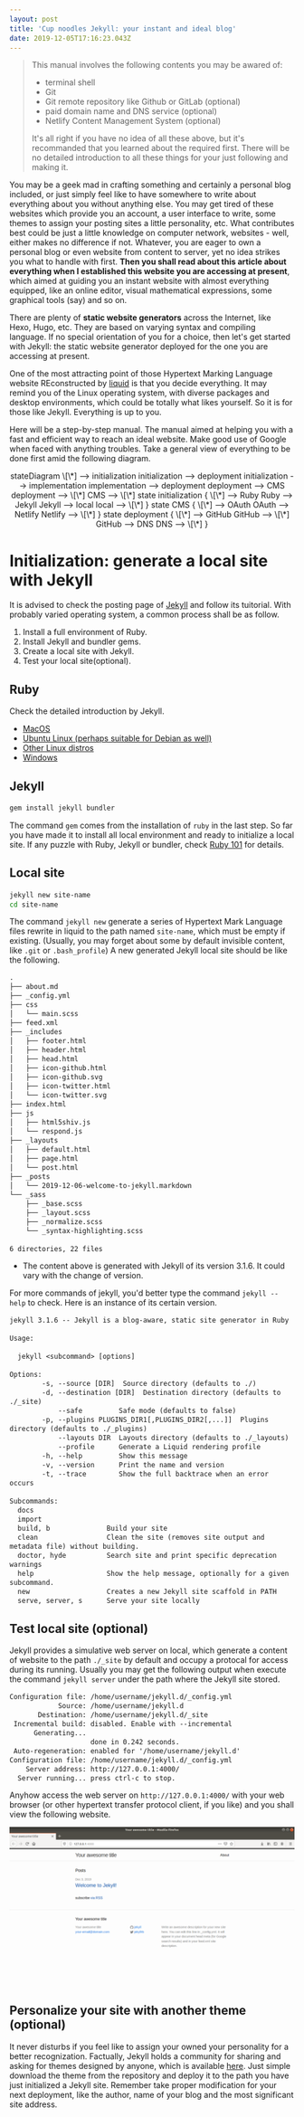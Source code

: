 ```yaml
---
layout: post
title: 'Cup noodles Jekyll: your instant and ideal blog'
date: 2019-12-05T17:16:23.043Z
---
```

> This manual involves the following contents you may be awared of:
>
> * terminal shell
> * Git
> * Git remote repository like Github or GitLab (optional)
> * paid domain name and DNS service (optional)
> * Netlify Content Management System (optional)
>
> It's all right if you have no idea of all these above, but it's recommanded that you learned about the required first. There will be no detailed introduction to all these things for your just following and making it.

You may be a geek mad in crafting something and certainly a personal blog included, or just simply feel like to have somewhere to  write  about everything about you without anything else. You may get tired of these websites which provide you an account, a user interface to write, some themes to assign your posting sites a little personality, etc. What contributes best could be just a little knowledge on computer network, websites - well, either makes no difference if not. Whatever, you are eager to own a personal blog or even website from content to server, yet no idea strikes you what to handle with first. **Then you shall read about this article about everything when I established this website you are accessing at present**, which aimed at guiding you an instant website with almost everything equipped, like an online editor, visual mathematical expressions, some graphical tools (say) and so on. 

There are plenty of **static website generators** across the Internet, like Hexo, Hugo, etc. They are based on varying syntax and compiling language. If no special orientation of you for a choice, then let's get started with Jekyll: the static website generator deployed for the one you are accessing at present.

One of the most attracting point of those Hypertext Marking Language website REconstructed by [liquid](https://shopify.github.io/liquid/) is that you decide everything. It may remind you of the Linux operating system, with diverse packages and desktop environments, which could be totally what likes yourself. So it is for those like Jekyll. Everything is up to you.

Here will be a step-by-step manual. The manual aimed at helping you with a fast and efficient way to reach an ideal website. Make good use of Google when faced with anything troubles. Take a general view of everything to be done first amid the following diagram.

<div class="mermaid" align="center">
stateDiagram
	\[\*] --> initialization
	initialization --> deployment
	initialization --> implementation
	implementation --> deployment
	deployment --> CMS
	deployment --> \[\*]
	CMS --> \[\*]
	state initialization {
		\[\*] --> Ruby
		Ruby --> Jekyll
		Jekyll --> local
		local -->  \[\*]
	}
	state CMS {
		\[\*] --> OAuth
		OAuth --> Netlify
		Netlify --> \[\*]
	}
	state deployment {
		\[\*] --> GitHub
		GitHub --> \[\*]
		GitHub --> DNS
		DNS --> \[\*]
	}
</div>

# Initialization: generate a local site with Jekyll

It is advised to check the posting page of [Jekyll](https://jekyllrb.com) and follow its tuitorial. With probably varied operating system, a common process shall be as follow.

1. Install a full environment of Ruby.
2. Install Jekyll and bundler gems.
3. Create a local site with Jekyll.
4. Test your local site(optional).

## Ruby

Check the detailed introduction by Jekyll.

* [MacOS](https://jekyllrb.com/docs/installation/macos/)
* [Ubuntu Linux (perhaps suitable for Debian as well)](https://jekyllrb.com/docs/installation/ubuntu/)
* [Other Linux distros](https://jekyllrb.com/docs/installation/other-linux)
* [Windows](https://jekyllrb.com/docs/installation/windows/)

## Jekyll

```sh
gem install jekyll bundler
```

The command `gem` comes from the installation of `ruby` in the last step. So far you have made it to install all local environment and ready to initialize a local site. If any puzzle with Ruby, Jekyll or bundler, check [Ruby 101](https://jekyllrb.com/docs/ruby-101/#bundler) for details.

## Local site

```sh
jekyll new site-name
cd site-name
```

The command `jekyll new` generate a series of Hypertext Mark Language files rewrite in liquid to the path named `site-name`, which must be empty if existing. (Usually, you may forget about some by default invisible content, like `.git` or `.bash_profile`) A new generated Jekyll local site should be like the following.

```
.
├── about.md
├── _config.yml
├── css
│   └── main.scss
├── feed.xml
├── _includes
│   ├── footer.html
│   ├── header.html
│   ├── head.html
│   ├── icon-github.html
│   ├── icon-github.svg
│   ├── icon-twitter.html
│   └── icon-twitter.svg
├── index.html
├── js
│   ├── html5shiv.js
│   └── respond.js
├── _layouts
│   ├── default.html
│   ├── page.html
│   └── post.html
├── _posts
│   └── 2019-12-06-welcome-to-jekyll.markdown
└── _sass
    ├── _base.scss
    ├── _layout.scss
    ├── _normalize.scss
    └── _syntax-highlighting.scss

6 directories, 22 files
```

* The content above is generated with Jekyll of its version 3.1.6. It could vary with the change of version.

For more commands of jekyll, you'd better type the command `jekyll --help` to check. Here is an instance of its certain version.

```
jekyll 3.1.6 -- Jekyll is a blog-aware, static site generator in Ruby

Usage:

  jekyll <subcommand> [options]

Options:
        -s, --source [DIR]  Source directory (defaults to ./)
        -d, --destination [DIR]  Destination directory (defaults to ./_site)
            --safe         Safe mode (defaults to false)
        -p, --plugins PLUGINS_DIR1[,PLUGINS_DIR2[,...]]  Plugins directory (defaults to ./_plugins)
            --layouts DIR  Layouts directory (defaults to ./_layouts)
            --profile      Generate a Liquid rendering profile
        -h, --help         Show this message
        -v, --version      Print the name and version
        -t, --trace        Show the full backtrace when an error occurs

Subcommands:
  docs                  
  import                
  build, b              Build your site
  clean                 Clean the site (removes site output and metadata file) without building.
  doctor, hyde          Search site and print specific deprecation warnings
  help                  Show the help message, optionally for a given subcommand.
  new                   Creates a new Jekyll site scaffold in PATH
  serve, server, s      Serve your site locally
```

## Test local site (optional)

Jekyll provides a simulative web server on local, which generate a content of website to the path `./_site` by default and occupy a protocal for access during its running. Usually you may get the following output when execute the command `jekyll server` under the path where the Jekyll site stored.

```
Configuration file: /home/username/jekyll.d/_config.yml
            Source: /home/username/jekyll.d
       Destination: /home/username/jekyll.d/_site
 Incremental build: disabled. Enable with --incremental
      Generating... 
                    done in 0.242 seconds.
 Auto-regeneration: enabled for '/home/username/jekyll.d'
Configuration file: /home/username/jekyll.d/_config.yml
    Server address: http://127.0.0.1:4000/
  Server running... press ctrl-c to stop.
```

Anyhow access the web server on `http://127.0.0.1:4000/` with your web browser (or other hypertext transfer protocol client, if you like) and you shall view the following website.

![The initial site generated by Jekyll.](/assets/uploads/jekyll-initial-site.png "The initial site generated by Jekyll.")

## Personalize your site with another theme (optional)

It never disturbs if you feel like to assign your owned your personality for a better recognization. Factually, Jekyll holds a community for sharing and asking for themes designed by anyone, which is available [here](http://jekyllthemes.org/).
Just simple download the theme from the repository and deploy it to the path you have just initialized a Jekyll site. Remember take proper modification for your next deployment, like the author, name of your blog and the most significant site address.

